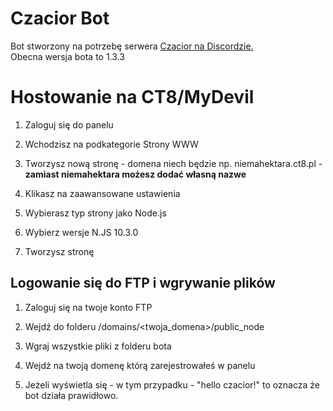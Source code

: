 # Czacior Bot
Bot stworzony na potrzebę serwera [Czacior na Discordzie.](https://discord.gg/XWCxeUZ)\
Obecna wersja bota to 1.3.3

# Hostowanie na CT8/MyDevil
1. Zaloguj się do panelu

2. Wchodzisz na podkategorie Strony WWW

3. Tworzysz nową stronę - domena niech będzie np. niemahektara.ct8.pl - **zamiast niemahektara możesz dodać własną nazwe**

4. Klikasz na zaawansowane ustawienia

5. Wybierasz typ strony jako Node.js

6. Wybierz wersje N.JS 10.3.0

7. Tworzysz stronę
## Logowanie się do FTP i wgrywanie plików
1. Zaloguj się na twoje konto FTP

2. Wejdź do folderu /domains/<twoja_domena>/public_node

3. Wgraj wszystkie pliki z folderu bota

4. Wejdź na twoją domenę którą zarejestrowałeś w panelu

5. Jeżeli wyświetla się - w tym przypadku - "hello czacior!" to oznacza że bot działa prawidłowo.
